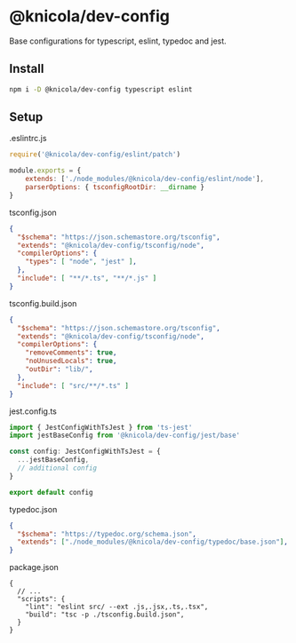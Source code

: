 # @knicola/dev-config

Base configurations for typescript, eslint, typedoc and jest.

## Install
```sh
npm i -D @knicola/dev-config typescript eslint
```

## Setup

.eslintrc.js
```js
require('@knicola/dev-config/eslint/patch')

module.exports = {
    extends: ['./node_modules/@knicola/dev-config/eslint/node'],
    parserOptions: { tsconfigRootDir: __dirname }
}
```

tsconfig.json
```json
{
  "$schema": "https://json.schemastore.org/tsconfig",
  "extends": "@knicola/dev-config/tsconfig/node",
  "compilerOptions": {
    "types": [ "node", "jest" ],
  },
  "include": [ "**/*.ts", "**/*.js" ]
}
```

tsconfig.build.json
```json
{
  "$schema": "https://json.schemastore.org/tsconfig",
  "extends": "@knicola/dev-config/tsconfig/node",
  "compilerOptions": {
    "removeComments": true,
    "noUnusedLocals": true,
    "outDir": "lib/",
  },
  "include": [ "src/**/*.ts" ]
}
```

jest.config.ts
```ts
import { JestConfigWithTsJest } from 'ts-jest'
import jestBaseConfig from '@knicola/dev-config/jest/base'

const config: JestConfigWithTsJest = {
  ...jestBaseConfig,
  // additional config
}

export default config
```

typedoc.json
```json
{
  "$schema": "https://typedoc.org/schema.json",
  "extends": ["./node_modules/@knicola/dev-config/typedoc/base.json"],
}
```

package.json
```jsonc
{
  // ...
  "scripts": {
    "lint": "eslint src/ --ext .js,.jsx,.ts,.tsx",
    "build": "tsc -p ./tsconfig.build.json",
  }
}
```
